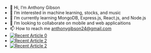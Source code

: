 - 👋 Hi, I’m Anthony Gibson
- 👀 I’m interested in machine learning, stocks, and music
- 🌱 I’m currently learning MongoDB, Express.js, React.js, and Node.js
- 💞️ I’m looking to collaborate on mobile and web applicaitions
- 📫 How to reach me anthonygibson24@gmail.com
- <a target="_blank" href="https://github-readme-medium-recent-article.vercel.app/medium/@anthonycg_/0"><img src="https://github-readme-medium-recent-article.vercel.app/medium/@anthonycg_/0" alt="Recent Article 0"> 
- <a target="_blank" href="https://github-readme-medium-recent-article.vercel.app/medium/@anthonycg_/1"><img src="https://github-readme-medium-recent-article.vercel.app/medium/@anthonycg_/1" alt="Recent Article 2"> 
- <a target="_blank" href="https://github-readme-medium-recent-article.vercel.app/medium/@anthonycg_/2"><img src="https://github-readme-medium-recent-article.vercel.app/medium/@anthonycg_/2" alt="Recent Article 2"> 
  

<!---
anthonycg/anthonycg is a ✨ special ✨ repository because its `README.md` (this file) appears on your GitHub profile.
You can click the Preview link to take a look at your changes.
--->
